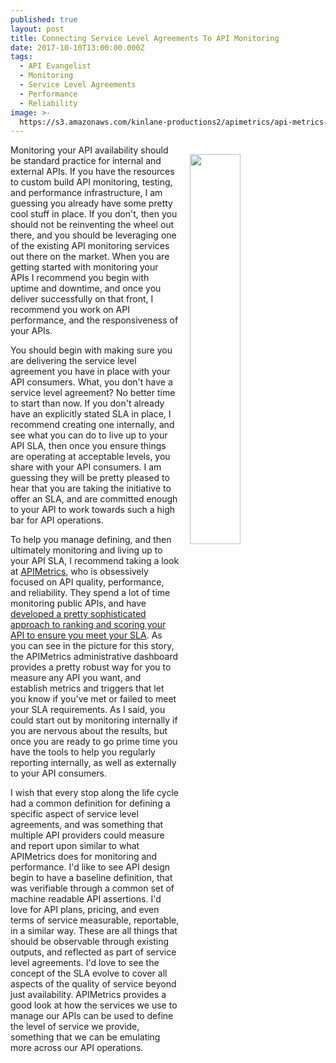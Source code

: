 ```yaml
---
published: true
layout: post
title: Connecting Service Level Agreements To API Monitoring
date: 2017-10-10T13:00:00.000Z
tags:
  - API Evangelist
  - Monitoring
  - Service Level Agreements
  - Performance
  - Reliability
image: >-
  https://s3.amazonaws.com/kinlane-productions2/apimetrics/api-metrics-latency-sla.png
---
```

<p><a href="https://apimetrics.io"><img src="https://s3.amazonaws.com/kinlane-productions2/apimetrics/api-metrics-latency-sla.png" align="right" width="40%" style="padding: 15px;" /></a></p>Monitoring your API availability should be standard practice for internal and external APIs. If you have the resources to custom build API monitoring, testing, and performance infrastructure, I am guessing you already have some pretty cool stuff in place. If you don't, then you should not be reinventing the wheel out there, and you should be leveraging one of the existing API monitoring services out there on the market. When you are getting started with monitoring your APIs I recommend you begin with uptime and downtime, and once you deliver successfully on that front, I recommend you work on API performance, and the responsiveness of your APIs.

You should begin with making sure you are delivering the service level agreement you have in place with your API consumers. What, you don't have a service level agreement? No better time to start than now. If you don't already have an explicitly stated SLA in place, I recommend creating one internally, and see what you can do to live up to your API SLA, then once you ensure things are operating at acceptable levels, you share with your API consumers. I am guessing they will be pretty pleased to hear that you are taking the initiative to offer an SLA, and are committed enough to your API to work towards such a high bar for API operations.

To help you manage defining, and then ultimately monitoring and living up to your API SLA, I recommend taking a look at [APIMetrics](https://apimetrics.io), who is obsessively focused on API quality, performance, and reliability. They spend a lot of time monitoring public APIs, and have [developed a pretty sophisticated approach to ranking and scoring your API to ensure you meet your SLA](https://apievangelist.com/2017/04/24/a-ranking-score-to-determine-if-your-api-was-sla-compliant/). As you can see in the picture for this story, the APIMetrics administrative dashboard provides a pretty robust way for you to measure any API you want, and establish metrics and triggers that let you know if you've met or failed to meet your SLA requirements. As I said, you could start out by monitoring internally if you are nervous about the results, but once you are ready to go prime time you have the tools to help you regularly reporting internally, as well as externally to your API consumers.

I wish that every stop along the life cycle had a common definition for defining a specific aspect of service level agreements, and was something that multiple API providers could measure and report upon similar to what APIMetrics does for monitoring and performance. I'd like to see API design begin to have a baseline definition, that was verifiable through a common set of machine readable API assertions. I'd love for API plans, pricing, and even terms of service measurable, reportable, in a similar way. These are all things that should be observable through existing outputs, and reflected as part of service level agreements. I'd love to see the concept of the SLA evolve to cover all aspects of the quality of service beyond just availability. APIMetrics provides a good look at how the services we use to manage our APIs can be used to define the level of service we provide, something that we can be emulating more across our API operations.
